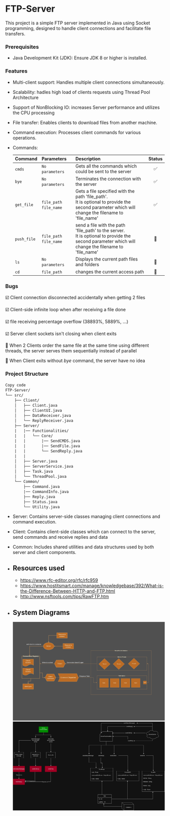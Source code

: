 # FTP-Server
This project is a simple FTP server implemented in Java using Socket programming, designed to handle client connections and facilitate file transfers.

### Prerequisites
  - Java Development Kit (JDK): Ensure JDK 8 or higher is installed.
 
### Features

- Multi-client support: Handles multiple client connections simultaneously.
- Scalability: hadles high load of clients requests using Thread Pool Architecture
- Support of NonBlocking IO: increases Server performance and utilizes the CPU processing 
- File transfer: Enables clients to download files from another machine.
- Command execution: Processes client commands for various operations.
- Commands:

    | Command     | Parameters                       | Description                                                                                                                                                                 |         Status         |
    |:------------|:---------------------------------|:----------------------------------------------------------------------------------------------------------------------------------------------------------------------------|:----------------------:|
    | `cmds`      | `No parameters`                  | Gets all the commands which could be sent to the server                                                                                                                     |   :white_check_mark:   |
    | `bye`       | `No parameters`                  | Terminates the connection with the server                                                                                                                                   |   :white_check_mark:   |
    | `get_file`  | `file_path`  `file_name`         | Gets a file specified with the path 'file_path'.<br/> It is optional to provide the second parameter which will change the filename to 'file_name'                          |   :white_check_mark:   |
    | `push_file` | `file_path`  `file_name`         | send a file with the path 'file_path' to the server.<br/> It is optional to provide the second parameter which will change the filename to 'file_name'                      | :black_square_button:  |
    | `ls`        | `No parameters`                  | Displays the current path files and folders                                                                                                                                 | :black_square_button:  |
    | `cd`        | `file_path`                      | changes the current access path                                                                                                                                             | :black_square_button:  |
    
### Bugs
:ballot_box_with_check: Client connection disconnected accidentally when getting 2 files

:ballot_box_with_check: Client-side infinite loop when after receiving a file done

:ballot_box_with_check: file receiving percentage overflow (38893%, 5889%, ...)

:ballot_box_with_check: Server client sockets isn't closing when client exits

:black_square_button: When 2 Clients order the same file at the same time using different threads, the server serves them sequentially instead of parallel

:black_square_button: When Client exits without $bye$ command, the server have no idea




### Project Structure
``` plaintext
Copy code
FTP-Server/
└── src/
    ├── Client/
    │   ├── Client.java
    │   ├── ClientUI.java
    │   ├── DataReceiver.java
    │   └── ReplyReceiver.java
    ├── Server/
    |   |── Functionalities/
    |   |   └── Core/
    |   |       |── SendCMDS.java
    |   |       |── SendFile.java
    |   |       └── SendReply.java
    |   | 
    │   ├── Server.java
    │   ├── ServerService.java
    │   ├── Task.java
    │   └── ThreadPool.java
    └── Common/
        ├── Command.java
        |── CommandInfo.java
        ├── Reply.java
        ├── Status.java
        └── Utility.java
```
- Server: Contains server-side classes managing client connections and command execution.
- Client: Contains client-side classes which can connect to the server, send commands and receive replies and data
- Common: Includes shared utilities and data structures used by both server and client components.
- ## Resources used
  - https://www.rfc-editor.org/rfc/rfc959
  - https://www.hostitsmart.com/manage/knowledgebase/392/What-is-the-Difference-Between-HTTP-and-FTP.html
  - http://www.nsftools.com/tips/RawFTP.htm
  

- ## System Diagrams
  ![PipeLine](images/FTP%20pipeline.drawio.png)
  ![Functions](images/Server_funcs.jpg)
